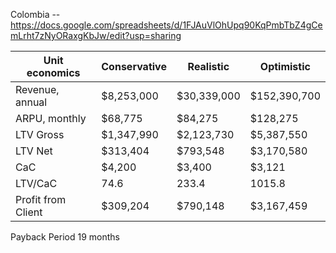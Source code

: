 Colombia -- https://docs.google.com/spreadsheets/d/1FJAuVlOhUpq90KqPmbTbZ4gCemLrht7zNyORaxgKbJw/edit?usp=sharing

| Unit economics     | Conservative | Realistic   | Optimistic   |
| ------------------ | ------------ | ----------- | ------------ |
| Revenue, annual    | $8,253,000   | $30,339,000 | $152,390,700 |
| ARPU, monthly      | $68,775      | $84,275     | $128,275     |
| LTV Gross          | $1,347,990   | $2,123,730  | $5,387,550   |
| LTV Net            | $313,404     | $793,548    | $3,170,580   |
| CaC                | $4,200       | $3,400      | $3,121       |
| LTV/CaC            | 74.6         | 233.4       | 1015.8       |
| Profit from Client | $309,204     | $790,148    | $3,167,459   |

Payback Period 19 months

